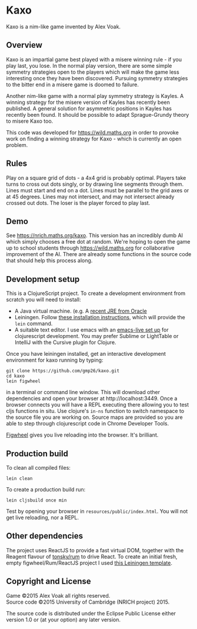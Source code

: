 # Kaxo

Kaxo is a nim-like game invented by Alex Voak. 

## Overview

Kaxo is an impartial game best played with a misere winning rule - if you play last, you lose. In the normal play version, there are some simple symmetry strategies open to the players which will make the game less interesting once they have been discovered. Pursuing symmetry strategies to the bitter end in a misere game is doomed to failure.

Another nim-like game with a normal play symmetry strategy is Kayles. A winning strategy for the misere version of Kayles has recently been published. A general solution for asymmetric positions in Kayles has recently been found. It should be possible to adapt Sprague-Grundy theory to misere Kaxo too. 

This code was developed for https://wild.maths.org in order to provoke work on finding a winning strategy for Kaxo - which is currently an open problem.

## Rules

Play on a square grid of dots - a 4x4 grid is probably optimal. Players take turns to cross out dots singly, or by drawing line segments through them. Lines must start and end on a dot. Lines must be parallel to the grid axes or at 45 degrees. Lines may not intersect, and may not intersect already crossed out dots. The loser is the player forced to play last.

## Demo
See https://nrich.maths.org/kaxo. This version has an incredibly dumb AI which simply chooses a free dot at random. We're hoping to open the game up to school students through https://wild.maths.org for collaborative improvement of the AI. There are already some functions in the source code that should help this process along.

## Development setup

This is a ClojureScript project. To create a development environment from scratch you will need to install:

* A Java virtual machine. (e.g. A [recent JRE from Oracle](http://www.oracle.com/technetwork/java/javase/downloads/index.html)
* Leiningen. Follow [these installation instructions](http://leiningen.org/), which will provide the `lein` command.
* A suitable text editor. I use emacs with an [emacs-live set up](http://overtone.github.io/emacs-live/) for clojurescript development. You may prefer Sublime or LightTable or IntelliJ with the Cursive plugin for Clojure. 

Once you have leiningen installed, get an interactive development environment for kaxo running by typing:
```
git clone https://github.com/gmp26/kaxo.git
cd kaxo
lein figwheel
```
in a terminal or command line window. This will download other dependencies
and open your browser at http://localhost:3449. Once a browser connects you will have a REPL executing there allowing you to test cljs functions in situ. Use clojure's `in-ns` function to switch namespace to the source file you are working on. Source maps are provided so you are able to step through clojurescript code in Chrome Developer Tools.

[Figwheel](https://github.com/bhauman/lein-figwheel) gives you live reloading into the browser. It's brilliant.

Production build
----------------

To clean all compiled files:

    lein clean

To create a production build run:

    lein cljsbuild once min

Test by opening your browser in `resources/public/index.html`. You will not
get live reloading, nor a REPL.

## Other dependencies

The project uses ReactJS to provide a fast virtual DOM, together with the Reagent flavour
of [tonsky/rum](https://github.com/tonsky/rum) to drive React. To create an initial fresh, empty figwheel/Rum/ReactJS project I used [this Leiningen template](https://github.com/gmp26/fwrum).

## Copyright and License

Game ©2015 Alex Voak all rights reserved.  
Source code ©2015 University of Cambridge (NRICH project) 2015.

The source code is distributed under the Eclipse Public License either version 1.0 or (at your option) any later version.
